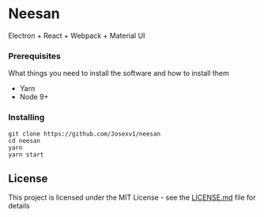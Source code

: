 # Neesan

Electron + React + Webpack + Material UI

### Prerequisites

What things you need to install the software and how to install them


* Yarn
* Node 9+

### Installing

```
git clone https://github.com/Josexv1/neesan
cd neesan
yarn
yarn start
```

## License

This project is licensed under the MIT License - see the [LICENSE.md](LICENSE.md) file for details
